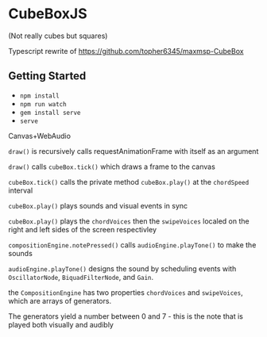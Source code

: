 # CubeBoxJS

(Not really cubes but squares)

Typescript rewrite of https://github.com/topher6345/maxmsp-CubeBox

## Getting Started

- `npm install`
- `npm run watch`
- `gem install serve`
- `serve`

Canvas+WebAudio

`draw()` is recursively calls requestAnimationFrame with itself as an argument

`draw()` calls `cubeBox.tick()` which draws a frame to the canvas

`cubeBox.tick()` calls the private method `cubeBox.play()` at the `chordSpeed` interval

`cubeBox.play()` plays sounds and visual events in sync

`cubeBox.play()` plays the `chordVoices` then the `swipeVoices` localed on the right and left sides of the screen respectivley

`compositionEngine.notePressed()` calls `audioEngine.playTone()` to make the sounds

`audioEngine.playTone()` designs the sound by scheduling events with `OscillatorNode`, `BiquadFilterNode`, and `Gain`.

the `CompositionEngine` has two properties `chordVoices` and `swipeVoices`, which are arrays of generators.

The generators yield a number between 0 and 7 - this is the note that is played both visually and audibly
